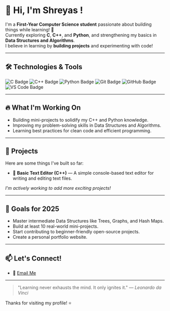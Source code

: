 # 👋 Hi, I'm Shreyas !

I'm a **First-Year Computer Science student** passionate about building things while learning! 🚀  
Currently exploring **C**, **C++**, and **Python**, and strengthening my basics in **Data Structures and Algorithms**.  
I believe in learning by **building projects** and experimenting with code!

---

## 🛠️ Technologies & Tools

<p align="left">
  <img src="https://img.shields.io/badge/C-00599C?style=for-the-badge&logo=c&logoColor=white" alt="C Badge"/>
  <img src="https://img.shields.io/badge/C++-00599C?style=for-the-badge&logo=c%2B%2B&logoColor=white" alt="C++ Badge"/>
  <img src="https://img.shields.io/badge/Python-3776AB?style=for-the-badge&logo=python&logoColor=white" alt="Python Badge"/>
  <img src="https://img.shields.io/badge/Git-F05032?style=for-the-badge&logo=git&logoColor=white" alt="Git Badge"/>
  <img src="https://img.shields.io/badge/GitHub-181717?style=for-the-badge&logo=github&logoColor=white" alt="GitHub Badge"/>
  <img src="https://img.shields.io/badge/VS%20Code-0078D4?style=for-the-badge&logo=visual-studio-code&logoColor=white" alt="VS Code Badge"/>
</p>

---

## 🔥 What I'm Working On

- Building mini-projects to solidify my C++ and Python knowledge.
- Improving my problem-solving skills in Data Structures and Algorithms.
- Learning best practices for clean code and efficient programming.

---

## 🚀 Projects

Here are some things I've built so far:
- 📝 **Basic Text Editor (C++)** — A simple console-based text editor for writing and editing text files.

_I'm actively working to add more exciting projects!_

---

## 🎯 Goals for 2025

- Master intermediate Data Structures like Trees, Graphs, and Hash Maps.
- Build at least 10 real-world mini-projects.
- Start contributing to beginner-friendly open-source projects.
- Create a personal portfolio website.

---

## 📫 Let's Connect!

- 📧 [Email Me](mailto:kulkshreyas1124@gmail.com)

---

> "Learning never exhausts the mind. It only ignites it." — *Leonardo da Vinci*

Thanks for visiting my profile! ⭐
